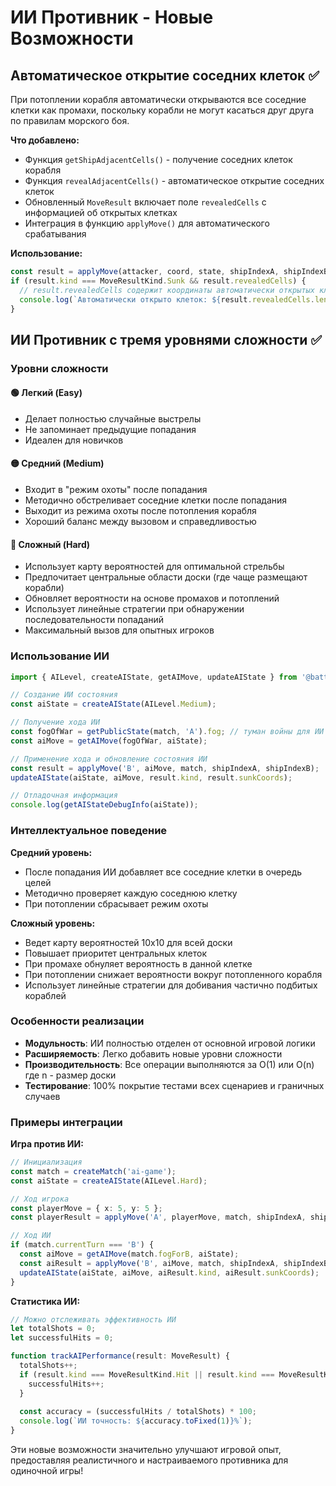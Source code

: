 # ИИ Противник - Новые Возможности

## Автоматическое открытие соседних клеток ✅

При потоплении корабля автоматически открываются все соседние клетки как промахи, поскольку корабли не могут касаться друг друга по правилам морского боя.

**Что добавлено:**
- Функция `getShipAdjacentCells()` - получение соседних клеток корабля
- Функция `revealAdjacentCells()` - автоматическое открытие соседних клеток
- Обновленный `MoveResult` включает поле `revealedCells` с информацией об открытых клетках
- Интеграция в функцию `applyMove()` для автоматического срабатывания

**Использование:**
```typescript
const result = applyMove(attacker, coord, state, shipIndexA, shipIndexB);
if (result.kind === MoveResultKind.Sunk && result.revealedCells) {
  // result.revealedCells содержит координаты автоматически открытых клеток
  console.log(`Автоматически открыто клеток: ${result.revealedCells.length}`);
}
```

## ИИ Противник с тремя уровнями сложности ✅

### Уровни сложности

#### 🟢 **Легкий (Easy)**
- Делает полностью случайные выстрелы
- Не запоминает предыдущие попадания
- Идеален для новичков

#### 🟡 **Средний (Medium)** 
- Входит в "режим охоты" после попадания
- Методично обстреливает соседние клетки после попадания
- Выходит из режима охоты после потопления корабля
- Хороший баланс между вызовом и справедливостью

#### 🔴 **Сложный (Hard)**
- Использует карту вероятностей для оптимальной стрельбы
- Предпочитает центральные области доски (где чаще размещают корабли)
- Обновляет вероятности на основе промахов и потоплений
- Использует линейные стратегии при обнаружении последовательности попаданий
- Максимальный вызов для опытных игроков

### Использование ИИ

```typescript
import { AILevel, createAIState, getAIMove, updateAIState } from '@battleship/game-logic';

// Создание ИИ состояния
const aiState = createAIState(AILevel.Medium);

// Получение хода ИИ
const fogOfWar = getPublicState(match, 'A').fog; // туман войны для ИИ
const aiMove = getAIMove(fogOfWar, aiState);

// Применение хода и обновление состояния ИИ
const result = applyMove('B', aiMove, match, shipIndexA, shipIndexB);
updateAIState(aiState, aiMove, result.kind, result.sunkCoords);

// Отладочная информация
console.log(getAIStateDebugInfo(aiState));
```

### Интеллектуальное поведение

**Средний уровень:**
- После попадания ИИ добавляет все соседние клетки в очередь целей
- Методично проверяет каждую соседнюю клетку
- При потоплении сбрасывает режим охоты

**Сложный уровень:**
- Ведет карту вероятностей 10x10 для всей доски
- Повышает приоритет центральных клеток
- При промахе обнуляет вероятность в данной клетке
- При потоплении снижает вероятности вокруг потопленного корабля
- Использует линейные стратегии для добивания частично подбитых кораблей

### Особенности реализации

- **Модульность**: ИИ полностью отделен от основной игровой логики
- **Расширяемость**: Легко добавить новые уровни сложности
- **Производительность**: Все операции выполняются за O(1) или O(n) где n - размер доски
- **Тестирование**: 100% покрытие тестами всех сценариев и граничных случаев

### Примеры интеграции

**Игра против ИИ:**
```typescript
// Инициализация
const match = createMatch('ai-game');
const aiState = createAIState(AILevel.Hard);

// Ход игрока
const playerMove = { x: 5, y: 5 };
const playerResult = applyMove('A', playerMove, match, shipIndexA, shipIndexB);

// Ход ИИ  
if (match.currentTurn === 'B') {
  const aiMove = getAIMove(match.fogForB, aiState);
  const aiResult = applyMove('B', aiMove, match, shipIndexA, shipIndexB);
  updateAIState(aiState, aiMove, aiResult.kind, aiResult.sunkCoords);
}
```

**Статистика ИИ:**
```typescript
// Можно отслеживать эффективность ИИ
let totalShots = 0;
let successfulHits = 0;

function trackAIPerformance(result: MoveResult) {
  totalShots++;
  if (result.kind === MoveResultKind.Hit || result.kind === MoveResultKind.Sunk) {
    successfulHits++;
  }
  
  const accuracy = (successfulHits / totalShots) * 100;
  console.log(`ИИ точность: ${accuracy.toFixed(1)}%`);
}
```

Эти новые возможности значительно улучшают игровой опыт, предоставляя реалистичного и настраиваемого противника для одиночной игры!